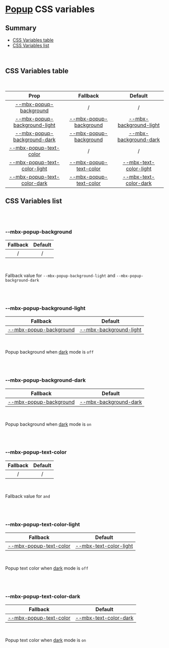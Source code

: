 # [Popup](index.md) CSS variables

## Summary

- [CSS Variables table](#css-variables-table)
- [CSS Variables list](#css-variables-list)

<br>

## CSS Variables table

<br>

| <div style='text-align:center;margin:auto;'>Prop</div>                                                         | <div style='text-align:center;margin:auto;'>Fallback</div>                                         | <div style='text-align:center;margin:auto;'>Default</div>                                                                                                              |
| -------------------------------------------------------------------------------------------------------------- | -------------------------------------------------------------------------------------------------- | ---------------------------------------------------------------------------------------------------------------------------------------------------------------------- |
| <div style='text-align:center;margin:auto;'>[--mbx-popup-background](#-mbx-popup-background)</div>             | <div style='text-align:center;margin:auto;'>/</div>                                                | <div style='text-align:center;margin:auto;'>/</div>                                                                                                                    |
| <div style='text-align:center;margin:auto;'>[--mbx-popup-background-light](#-mbx-popup-background-light)</div> | <div style='text-align:center;margin:auto;'>[--mbx-popup-background](#-mbx-popup-background)</div> | <div style='text-align:center;margin:auto;'>[--mbx-background-light](https://cianciarusocataldo.github.io/mobrix-ui/docs/shared/css-vars/#-mbx-background-light)</div> |
| <div style='text-align:center;margin:auto;'>[--mbx-popup-background-dark](#-mbx-popup-background-dark)</div>   | <div style='text-align:center;margin:auto;'>[--mbx-popup-background](#-mbx-popup-background)</div> | <div style='text-align:center;margin:auto;'>[--mbx-background-dark](https://cianciarusocataldo.github.io/mobrix-ui/docs/shared/css-vars/#-mbx-background-dark)</div>   |
| <div style='text-align:center;margin:auto;'>[--mbx-popup-text-color](#-mbx-popup-text-color)</div>             | <div style='text-align:center;margin:auto;'>/</div>                                                | <div style='text-align:center;margin:auto;'>/</div>                                                                                                                    |
| <div style='text-align:center;margin:auto;'>[--mbx-popup-text-color-light](#-mbx-popup-text-color-light)</div> | <div style='text-align:center;margin:auto;'>[--mbx-popup-text-color](#-mbx-popup-text-color)</div> | <div style='text-align:center;margin:auto;'>[--mbx-text-color-light](https://cianciarusocataldo.github.io/mobrix-ui/docs/shared/css-vars/#-mbx-text-color-light)</div> |
| <div style='text-align:center;margin:auto;'>[--mbx-popup-text-color-dark](#-mbx-popup-text-color-dark)</div>   | <div style='text-align:center;margin:auto;'>[--mbx-popup-text-color](#-mbx-popup-text-color)</div> | <div style='text-align:center;margin:auto;'>[--mbx-text-color-dark](https://cianciarusocataldo.github.io/mobrix-ui/docs/shared/css-vars/#-mbx-text-color-dark)</div>   |

## CSS Variables list

<br>

<br>

### --mbx-popup-background

| <div style='text-align:center;margin:auto;'>Fallback</div> | <div style='text-align:center;margin:auto;'>Default</div> |
| ---------------------------------------------------------- | --------------------------------------------------------- |
| <div style='text-align:center;margin:auto;'>/</div>        | <div style='text-align:center;margin:auto;'>/</div>       |

<br>

Fallback value for `--mbx-popup-background-light` and `--mbx-popup-background-dark`

<br>

<br>

### --mbx-popup-background-light

| <div style='text-align:center;margin:auto;'>Fallback</div>                                         | <div style='text-align:center;margin:auto;'>Default</div>                                                                                                              |
| -------------------------------------------------------------------------------------------------- | ---------------------------------------------------------------------------------------------------------------------------------------------------------------------- |
| <div style='text-align:center;margin:auto;'>[--mbx-popup-background](#-mbx-popup-background)</div> | <div style='text-align:center;margin:auto;'>[--mbx-background-light](https://cianciarusocataldo.github.io/mobrix-ui/docs/shared/css-vars/#-mbx-background-light)</div> |

<br>

Popup background when [dark](../../global/props.md#dark) mode is `off`

<br>

<br>

### --mbx-popup-background-dark

| <div style='text-align:center;margin:auto;'>Fallback</div>                                         | <div style='text-align:center;margin:auto;'>Default</div>                                                                                                            |
| -------------------------------------------------------------------------------------------------- | -------------------------------------------------------------------------------------------------------------------------------------------------------------------- |
| <div style='text-align:center;margin:auto;'>[--mbx-popup-background](#-mbx-popup-background)</div> | <div style='text-align:center;margin:auto;'>[--mbx-background-dark](https://cianciarusocataldo.github.io/mobrix-ui/docs/shared/css-vars/#-mbx-background-dark)</div> |

<br>

Popup background when [dark](../../global/props.md#dark) mode is `on`

<br>

<br>

### --mbx-popup-text-color

| <div style='text-align:center;margin:auto;'>Fallback</div> | <div style='text-align:center;margin:auto;'>Default</div> |
| ---------------------------------------------------------- | --------------------------------------------------------- |
| <div style='text-align:center;margin:auto;'>/</div>        | <div style='text-align:center;margin:auto;'>/</div>       |

<br>

Fallback value for `and`

<br>

<br>

### --mbx-popup-text-color-light

| <div style='text-align:center;margin:auto;'>Fallback</div>                                         | <div style='text-align:center;margin:auto;'>Default</div>                                                                                                              |
| -------------------------------------------------------------------------------------------------- | ---------------------------------------------------------------------------------------------------------------------------------------------------------------------- |
| <div style='text-align:center;margin:auto;'>[--mbx-popup-text-color](#-mbx-popup-text-color)</div> | <div style='text-align:center;margin:auto;'>[--mbx-text-color-light](https://cianciarusocataldo.github.io/mobrix-ui/docs/shared/css-vars/#-mbx-text-color-light)</div> |

<br>

Popup text color when [dark](../../global/props.md#dark) mode is `off`

<br>

<br>

### --mbx-popup-text-color-dark

| <div style='text-align:center;margin:auto;'>Fallback</div>                                         | <div style='text-align:center;margin:auto;'>Default</div>                                                                                                            |
| -------------------------------------------------------------------------------------------------- | -------------------------------------------------------------------------------------------------------------------------------------------------------------------- |
| <div style='text-align:center;margin:auto;'>[--mbx-popup-text-color](#-mbx-popup-text-color)</div> | <div style='text-align:center;margin:auto;'>[--mbx-text-color-dark](https://cianciarusocataldo.github.io/mobrix-ui/docs/shared/css-vars/#-mbx-text-color-dark)</div> |

<br>

Popup text color when [dark](../../global/props.md#dark) mode is `on`

<br>

